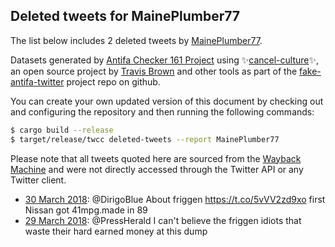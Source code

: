 ## Deleted tweets for MainePlumber77

The list below includes 2 deleted tweets by
[MainePlumber77](https://twitter.com/MainePlumber77).



Datasets generated by [Antifa Checker 161 Project](https://twitter.com/antifacheck161) using ✨[cancel-culture](https://github.com/travisbrown/cancel-culture)✨, an open source project by 
[Travis Brown](https://twitter.com/travisbrown) and other tools as part of the 
[fake-antifa-twitter](https://github.com/antifacheck161/fake-antifa-twitter) project repo on github.

You can create your own updated version of this document by checking out and configuring the
repository and then running the following commands:

```bash
$ cargo build --release
$ target/release/twcc deleted-tweets --report MainePlumber77
```

Please note that all tweets quoted here are sourced from the
[Wayback Machine](https://web.archive.org) and were not directly accessed through the Twitter API or
any Twitter client.

* [30 March 2018](https://web.archive.org/web/20180330163445/https://twitter.com/MainePlumber77/status/979758842140676096): @DirigoBlue About friggen https://t.co/5vVV2zd9xo first Nissan got 41mpg.made in 89 <!--979758842140676096-->
* [29 March 2018](https://web.archive.org/web/20180329231140/https://twitter.com/MainePlumber77/status/979496341608058881): @PressHerald I can't believe the friggen idiots that waste their hard earned money at this dump <!--979496341608058881-->
